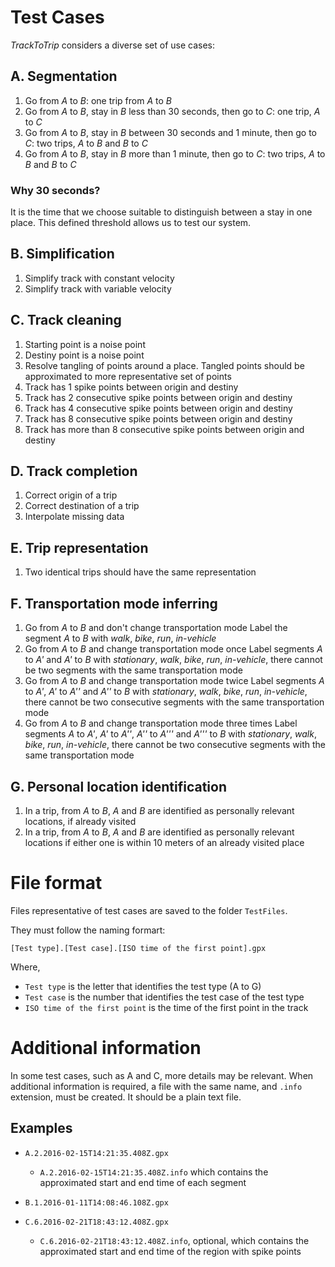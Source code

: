 # Test Cases

*TrackToTrip* considers a diverse set of use cases:
## A. Segmentation

1. Go from *A* to *B*: one trip from *A* to *B*
2. Go from *A* to *B*, stay in *B* less than 30 seconds, then go to *C*: one trip, *A* to *C*
3. Go from *A* to *B*, stay in *B* between 30 seconds and 1 minute, then go to *C*: two trips, *A* to *B* and *B* to *C*
4. Go from *A* to *B*, stay in *B* more than 1 minute, then go to *C*: two trips, *A* to *B* and *B* to *C*

### Why 30 seconds?
It is the time that we choose suitable to distinguish between a stay in one place.
This defined threshold allows us to test our system.

## B. Simplification

1. Simplify track with constant velocity
2. Simplify track with variable velocity

## C. Track cleaning

1. Starting point is a noise point
2. Destiny point is a noise point
3. Resolve tangling of points around a place. Tangled points should be approximated to more representative set of points
4. Track has 1 spike points between origin and destiny
5. Track has 2 consecutive spike points between origin and destiny
6. Track has 4 consecutive spike points between origin and destiny
7. Track has 8 consecutive spike points between origin and destiny
8. Track has more than 8 consecutive spike points between origin and destiny

## D. Track completion

1. Correct origin of a trip
2. Correct destination of a trip
3. Interpolate missing data

## E. Trip representation

1. Two identical trips should have the same representation

## F. Transportation mode inferring

1. Go from *A* to *B* and don't change transportation mode
  Label the segment *A* to *B* with *walk*, *bike*, *run*, *in-vehicle*
2. Go from *A* to *B* and change transportation mode once
  Label segments *A* to *A'* and *A'* to *B* with *stationary*, *walk*, *bike*, *run*, *in-vehicle*, there cannot be two segments with the same transportation mode
3. Go from *A* to *B* and change transportation mode twice
  Label segments *A* to *A'*, *A'* to *A''* and *A''* to *B* with *stationary*, *walk*, *bike*, *run*, *in-vehicle*, there cannot be two consecutive segments with the same transportation mode
4. Go from *A* to *B* and change transportation mode three times
  Label segments *A* to *A'*, *A'* to *A''*, *A''* to *A'''* and *A'''* to *B* with *stationary*, *walk*, *bike*, *run*, *in-vehicle*, there cannot be two consecutive segments with the same transportation mode

## G. Personal location identification

1. In a trip, from *A* to *B*, *A* and *B* are identified as personally relevant locations, if already visited
2. In a trip, from *A* to *B*, *A* and *B* are identified as personally relevant locations if either one is within 10 meters of an already visited place

# File format

Files representative of test cases are saved to the folder ``` TestFiles ```.

They must follow the naming formart:

``` [Test type].[Test case].[ISO time of the first point].gpx ```

Where,
+ ``` Test type ``` is the letter that identifies the test type (A to G)
+ ``` Test case ``` is the number that identifies the test case of the test type
+ ``` ISO time of the first point ``` is the time of the first point in the track

# Additional information

In some test cases, such as A and C, more details may be relevant. When additional information is required, a file with the same name, and ``` .info ``` extension, must be created. It should be a plain text file.

## Examples

+ ``` A.2.2016-02-15T14:21:35.408Z.gpx ```
  - ``` A.2.2016-02-15T14:21:35.408Z.info ``` which contains the approximated start and end time of each segment

+ ``` B.1.2016-01-11T14:08:46.108Z.gpx ```

+ ``` C.6.2016-02-21T18:43:12.408Z.gpx ```
  - ``` C.6.2016-02-21T18:43:12.408Z.info ```, optional, which contains the approximated start and end time of the region with spike points
